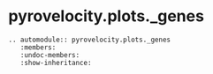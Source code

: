 # pyrovelocity.plots.\_genes

```{eval-rst}
.. automodule:: pyrovelocity.plots._genes
   :members:
   :undoc-members:
   :show-inheritance:
```
